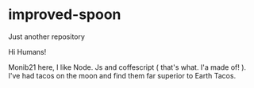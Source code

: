 # improved-spoon
Just another repository



Hi Humans!

Monib21 here, I like Node. Js and coffescript ( that's what. I'a made of! ). I've had tacos on the moon and find them far superior to Earth Tacos.
